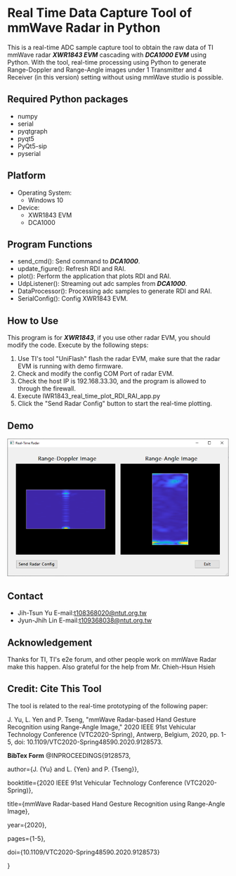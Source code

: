 # Real Time Data Capture Tool of mmWave Radar in Python
This is a real-time ADC sample capture tool to obtain the raw data of TI mmWave radar ***XWR1843 EVM*** cascading with ***DCA1000 EVM*** using Python. With the tool, real-time processing using Python to generate Range-Doppler and Range-Angle images under 1 Transmitter and 4 Receiver (in this version) setting without using mmWave studio is possible.

## Required Python packages
* numpy
* serial
* pyqtgraph
* pyqt5
* PyQt5-sip
* pyserial

## Platform
* Operating System: 
    - Windows 10
* Device:
    - XWR1843 EVM
    - DCA1000

## Program Functions
* send_cmd(): Send command to ***DCA1000***.
* update_figure(): Refresh RDI and RAI.
* plot(): Perform the application that plots RDI and RAI.
* UdpListener(): Streaming out adc samples from ***DCA1000***.
* DataProcessor(): Processing adc samples to generate RDI and RAI.
* SerialConfig(): Config XWR1843 EVM.

## How to Use
This program is for ***XWR1843***, if you use other radar EVM, you should modify the code.
Execute by the following steps:
   1. Use TI's tool "UniFlash" flash the radar EVM, make sure that the radar EVM is running with demo firmware.
   2. Check and modify the config COM Port of radar EVM.
   3. Check the host IP is 192.168.33.30, and the program is allowed to through the firewall.
   4. Execute IWR1843_real_time_plot_RDI_RAI_app.py
   5. Click the "Send Radar Config" button to start the real-time plotting.

## Demo 
![](Demo.PNG)

## Contact
* Jih-Tsun Yu E-mail:t108368020@ntut.org.tw
* Jyun-Jhih Lin E-mail:t109368038@ntut.org.tw

## Acknowledgement
Thanks for TI, TI's e2e forum, and other people work on mmWave Radar make this happen.
Also grateful for the help from Mr. Chieh-Hsun Hsieh

## Credit: Cite This Tool
The tool is related to the real-time prototyping of the following paper:

J. Yu, L. Yen and P. Tseng, "mmWave Radar-based Hand Gesture Recognition using Range-Angle Image," 2020 IEEE 91st Vehicular Technology Conference (VTC2020-Spring), Antwerp, Belgium, 2020, pp. 1-5, doi: 10.1109/VTC2020-Spring48590.2020.9128573.

**BibTex Form**
@INPROCEEDINGS{9128573,

  author={J. {Yu} and L. {Yen} and P. {Tseng}},

  booktitle={2020 IEEE 91st Vehicular Technology Conference (VTC2020-Spring)}, 
  
  title={mmWave Radar-based Hand Gesture Recognition using Range-Angle Image}, 
  
  year={2020},
  
  pages={1-5},
  
  doi={10.1109/VTC2020-Spring48590.2020.9128573}
  
  }
